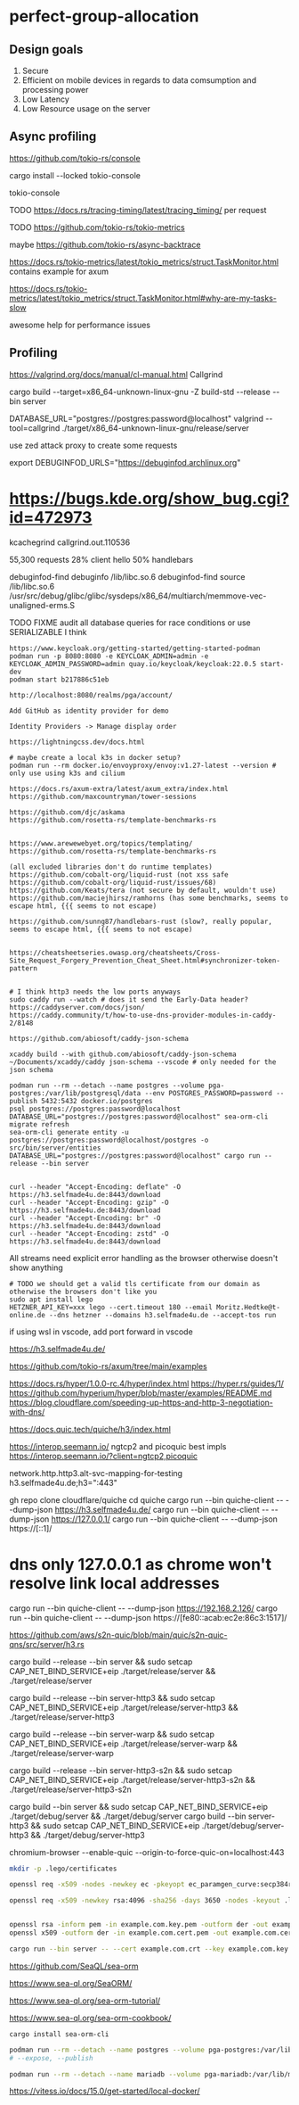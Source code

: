 # perfect-group-allocation

## Design goals

1. Secure
2. Efficient on mobile devices in regards to data comsumption and processing power
3. Low Latency
4. Low Resource usage on the server

## Async profiling

https://github.com/tokio-rs/console

cargo install --locked tokio-console

tokio-console

TODO https://docs.rs/tracing-timing/latest/tracing_timing/ per request

TODO https://github.com/tokio-rs/tokio-metrics

maybe https://github.com/tokio-rs/async-backtrace

https://docs.rs/tokio-metrics/latest/tokio_metrics/struct.TaskMonitor.html contains example for axum

https://docs.rs/tokio-metrics/latest/tokio_metrics/struct.TaskMonitor.html#why-are-my-tasks-slow

awesome help for performance issues

## Profiling

https://valgrind.org/docs/manual/cl-manual.html
Callgrind

cargo build --target=x86_64-unknown-linux-gnu -Z build-std --release --bin server

DATABASE_URL="postgres://postgres:password@localhost" valgrind --tool=callgrind ./target/x86_64-unknown-linux-gnu/release/server

use zed attack proxy to create some requests

export DEBUGINFOD_URLS="https://debuginfod.archlinux.org"
# https://bugs.kde.org/show_bug.cgi?id=472973
kcachegrind callgrind.out.110536

55,300 requests
28% client hello
50% handlebars

debuginfod-find debuginfo /lib/libc.so.6
debuginfod-find source /lib/libc.so.6 /usr/src/debug/glibc/glibc/sysdeps/x86_64/multiarch/memmove-vec-unaligned-erms.S

TODO FIXME audit all database queries for race conditions
or use SERIALIZABLE I think

```
https://www.keycloak.org/getting-started/getting-started-podman
podman run -p 8080:8080 -e KEYCLOAK_ADMIN=admin -e KEYCLOAK_ADMIN_PASSWORD=admin quay.io/keycloak/keycloak:22.0.5 start-dev
podman start b217886c51eb

http://localhost:8080/realms/pga/account/

Add GitHub as identity provider for demo

Identity Providers -> Manage display order

https://lightningcss.dev/docs.html

# maybe create a local k3s in docker setup?
podman run --rm docker.io/envoyproxy/envoy:v1.27-latest --version # only use using k3s and cilium

https://docs.rs/axum-extra/latest/axum_extra/index.html
https://github.com/maxcountryman/tower-sessions

https://github.com/djc/askama
https://github.com/rosetta-rs/template-benchmarks-rs


https://www.arewewebyet.org/topics/templating/
https://github.com/rosetta-rs/template-benchmarks-rs

(all excluded libraries don't do runtime templates)
https://github.com/cobalt-org/liquid-rust (not xss safe https://github.com/cobalt-org/liquid-rust/issues/68)
https://github.com/Keats/tera (not secure by default, wouldn't use)
https://github.com/maciejhirsz/ramhorns (has some benchmarks, seems to escape html, {{{ seems to not escape)

https://github.com/sunng87/handlebars-rust (slow?, really popular, seems to escape html, {{{ seems to not escape)


https://cheatsheetseries.owasp.org/cheatsheets/Cross-Site_Request_Forgery_Prevention_Cheat_Sheet.html#synchronizer-token-pattern


# I think http3 needs the low ports anyways
sudo caddy run --watch # does it send the Early-Data header?
https://caddyserver.com/docs/json/
https://caddy.community/t/how-to-use-dns-provider-modules-in-caddy-2/8148

https://github.com/abiosoft/caddy-json-schema

xcaddy build --with github.com/abiosoft/caddy-json-schema
~/Documents/xcaddy/caddy json-schema --vscode # only needed for the json schema

podman run --rm --detach --name postgres --volume pga-postgres:/var/lib/postgresql/data --env POSTGRES_PASSWORD=password --publish 5432:5432 docker.io/postgres
psql postgres://postgres:password@localhost
DATABASE_URL="postgres://postgres:password@localhost" sea-orm-cli migrate refresh
sea-orm-cli generate entity -u postgres://postgres:password@localhost/postgres -o src/bin/server/entities
DATABASE_URL="postgres://postgres:password@localhost" cargo run --release --bin server


curl --header "Accept-Encoding: deflate" -O https://h3.selfmade4u.de:8443/download
curl --header "Accept-Encoding: gzip" -O https://h3.selfmade4u.de:8443/download
curl --header "Accept-Encoding: br" -O https://h3.selfmade4u.de:8443/download
curl --header "Accept-Encoding: zstd" -O https://h3.selfmade4u.de:8443/download

```

All streams need explicit error handling as the browser otherwise doesn't show anything

```
# TODO we should get a valid tls certificate from our domain as otherwise the browsers don't like you
sudo apt install lego
HETZNER_API_KEY=xxx lego --cert.timeout 180 --email Moritz.Hedtke@t-online.de --dns hetzner --domains h3.selfmade4u.de --accept-tos run
```

if using wsl in vscode, add port forward in vscode

https://h3.selfmade4u.de/

https://github.com/tokio-rs/axum/tree/main/examples

https://docs.rs/hyper/1.0.0-rc.4/hyper/index.html
https://hyper.rs/guides/1/
https://github.com/hyperium/hyper/blob/master/examples/README.md
https://blog.cloudflare.com/speeding-up-https-and-http-3-negotiation-with-dns/

https://docs.quic.tech/quiche/h3/index.html


https://interop.seemann.io/
ngtcp2 and picoquic best impls
https://interop.seemann.io/?client=ngtcp2,picoquic

network.http.http3.alt-svc-mapping-for-testing
h3.selfmade4u.de;h3=":443"

gh repo clone cloudflare/quiche
cd quiche
cargo run --bin quiche-client -- --dump-json https://h3.selfmade4u.de/
cargo run --bin quiche-client -- --dump-json https://127.0.0.1/
cargo run --bin quiche-client -- --dump-json https://[::1]/

# dns only 127.0.0.1 as chrome won't resolve link local addresses
cargo run --bin quiche-client -- --dump-json https://192.168.2.126/
cargo run --bin quiche-client -- --dump-json https://[fe80::acab:ec2e:86c3:1517]/

https://github.com/aws/s2n-quic/blob/main/quic/s2n-quic-qns/src/server/h3.rs

cargo build --release --bin server && sudo setcap CAP_NET_BIND_SERVICE+eip ./target/release/server && ./target/release/server

cargo build --release --bin server-http3 && sudo setcap CAP_NET_BIND_SERVICE+eip ./target/release/server-http3 && ./target/release/server-http3

cargo build --release --bin server-warp && sudo setcap CAP_NET_BIND_SERVICE+eip ./target/release/server-warp && ./target/release/server-warp


cargo build --release --bin server-http3-s2n && sudo setcap CAP_NET_BIND_SERVICE+eip ./target/release/server-http3-s2n && ./target/release/server-http3-s2n


cargo build --bin server && sudo setcap CAP_NET_BIND_SERVICE+eip ./target/debug/server && ./target/debug/server
cargo build --bin server-http3 && sudo setcap CAP_NET_BIND_SERVICE+eip ./target/debug/server-http3 && ./target/debug/server-http3



chromium-browser --enable-quic --origin-to-force-quic-on=localhost:443
```bash
mkdir -p .lego/certificates

openssl req -x509 -nodes -newkey ec -pkeyopt ec_paramgen_curve:secp384r1 -keyout .lego/certificates/h3.selfmade4u.de.key -out .lego/certificates/h3.selfmade4u.de.crt -days 30  -subj "/CN=example.com"

openssl req -x509 -newkey rsa:4096 -sha256 -days 3650 -nodes -keyout .lego/certificates/h3.selfmade4u.de.key -out .lego/certificates/h3.selfmade4u.de.crt -subj "/CN=example.com" -addext "subjectAltName=DNS:example.com,DNS:*.example.com,IP:10.0.0.1"


openssl rsa -inform pem -in example.com.key.pem -outform der -out example.com.key.der
openssl x509 -outform der -in example.com.cert.pem -out example.com.cert.der

cargo run --bin server -- --cert example.com.crt --key example.com.key.der
```

https://github.com/SeaQL/sea-orm

https://www.sea-ql.org/SeaORM/

https://www.sea-ql.org/sea-orm-tutorial/

https://www.sea-ql.org/sea-orm-cookbook/

```
cargo install sea-orm-cli
```

```bash
podman run --rm --detach --name postgres --volume pga-postgres:/var/lib/postgresql/data --env POSTGRES_PASSWORD=password docker.io/postgres
# --expose, --publish

podman run --rm --detach --name mariadb --volume pga-mariadb:/var/lib/mysql --env MARIADB_ROOT_PASSWORD=password docker.io/mariadb
```


https://vitess.io/docs/15.0/get-started/local-docker/